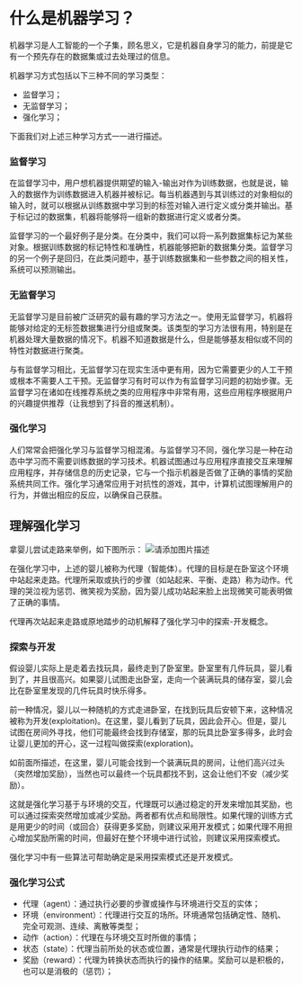 # 什么是机器学习？

机器学习是人工智能的一个子集，顾名思义，它是机器自身学习的能力，前提是它有一个预先存在的数据集或过去处理过的信息。

机器学习方式包括以下三种不同的学习类型：

- 监督学习；
- 无监督学习；
- 强化学习；

下面我们对上述三种学习方式一一进行描述。

### 监督学习

在监督学习中，用户想机器提供期望的输入-输出对作为训练数据，也就是说，输入的数据作为训练数据进入机器并被标记。每当机器遇到与其训练过的对象相似的输入时，就可以根据从训练数据中学习到的标签对输入进行定义或分类并输出。基于标记过的数据集，机器将能够将一组新的数据进行定义或者分类。

监督学习的一个最好例子是分类。在分类中，我们可以将一系列数据集标记为某些对象。根据训练数据的标记特性和准确性，机器能够把新的数据集分类。监督学习的另一个例子是回归，在此类问题中，基于训练数据集和一些参数之间的相关性，系统可以预测输出。

### 无监督学习

无监督学习是目前被广泛研究的最有趣的学习方法之一。使用无监督学习，机器将能够对给定的无标签数据集进行分组或聚类。该类型的学习方法很有用，特别是在机器处理大量数据的情况下。机器不知道数据是什么，但是能够基友相似或不同的特性对数据进行聚类。

与有监督学习相比，无监督学习在现实生活中更有用，因为它需要更少的人工干预或根本不需要人工干预。无监督学习有时可以作为有监督学习问题的初始步骤。无监督学习在诸如在线推荐系统之类的应用程序中非常有用，这些应用程序根据用户的兴趣提供推荐（让我想到了抖音的推送机制）。

### 强化学习

人们常常会把强化学习与监督学习相混淆。与监督学习不同，强化学习是一种在动态中学习而不需要训练数据的学习技术。机器试图通过与应用程序直接交互来理解应用程序，并存储信息的历史记录，它与一个指示机器是否做了正确的事情的奖励系统共同工作。强化学习通常应用于对抗性的游戏，其中，计算机试图理解用户的行为，并做出相应的反应，以确保自己获胜。

## 理解强化学习

拿婴儿尝试走路来举例，如下图所示：
![请添加图片描述](https://img-blog.csdnimg.cn/e52322ff3201464298e3309c407d5f94.png)

在强化学习中，上述的婴儿被称为代理（智能体）。代理的目标是在卧室这个环境中站起来走路。代理所采取或执行的步骤（如站起来、平衡、走路）称为动作。代理的哭泣视为惩罚、微笑视为奖励，因为婴儿成功站起来脸上出现微笑可能表明做了正确的事情。

代理再次站起来走路或原地踏步的动机解释了强化学习中的探索-开发概念。

### 探索与开发

假设婴儿实际上是走着去找玩具，最终走到了卧室里。卧室里有几件玩具，婴儿看到了，并且很高兴。如果婴儿试图走出卧室，走向一个装满玩具的储存室，婴儿会比在卧室里发现的几件玩具时快乐得多。

前一种情况，婴儿以一种随机的方式走进卧室，在找到玩具后安顿下来，这种情况被称为开发(exploitation)。在这里，婴儿看到了玩具，因此会开心。但是，婴儿试图在房间外寻找，他们可能最终会找到存储室，那的玩具比卧室多得多，此时会让婴儿更加的开心，这一过程叫做探索(exploration)。

如前面所描述，在这里，婴儿可能会找到一个装满玩具的房间，让他们高兴过头（突然增加奖励），当然也可以最终一个玩具都找不到，这会让他们不安（减少奖励）。

这就是强化学习基于与环境的交互，代理既可以通过稳定的开发来增加其奖励，也可以通过探索突然增加或减少奖励。两者都有优点和局限性。如果代理的训练方式是用更少的时间（或回合）获得更多奖励，则建议采用开发模式；如果代理不用担心增加奖励所需的时间，但最好在整个环境中进行试验，则建议采用探索模式。

强化学习中有一些算法可帮助确定是采用探索模式还是开发模式。

### 强化学习公式

- 代理（agent）：通过执行必要的步骤或操作与环境进行交互的实体；
- 环境（environment）：代理进行交互的场所。环境通常包括确定性、随机、完全可观测、连续、离散等类型；
- 动作（action）：代理在与环境交互时所做的事情；
- 状态（state）：代理当前所处的状态或位置，通常是代理执行动作的结果；
- 奖励（reward）：代理为转换状态而执行的操作的结果。奖励可以是积极的，也可以是消极的（惩罚）；
